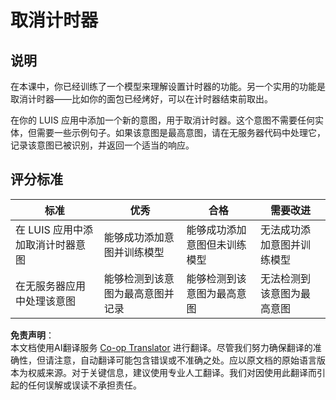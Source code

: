 <!--
CO_OP_TRANSLATOR_METADATA:
{
  "original_hash": "5a7262a0c48dfacdfe1ff91b20bf16fd",
  "translation_date": "2025-08-25T00:03:47+00:00",
  "source_file": "6-consumer/lessons/2-language-understanding/assignment.md",
  "language_code": "zh"
}
-->
# 取消计时器

## 说明

在本课中，你已经训练了一个模型来理解设置计时器的功能。另一个实用的功能是取消计时器——比如你的面包已经烤好，可以在计时器结束前取出。

在你的 LUIS 应用中添加一个新的意图，用于取消计时器。这个意图不需要任何实体，但需要一些示例句子。如果该意图是最高意图，请在无服务器代码中处理它，记录该意图已被识别，并返回一个适当的响应。

## 评分标准

| 标准 | 优秀 | 合格 | 需要改进 |
| -------- | --------- | -------- | ----------------- |
| 在 LUIS 应用中添加取消计时器意图 | 能够成功添加意图并训练模型 | 能够成功添加意图但未训练模型 | 无法成功添加意图并训练模型 |
| 在无服务器应用中处理该意图 | 能够检测到该意图为最高意图并记录 | 能够检测到该意图为最高意图 | 无法检测到该意图为最高意图 |

**免责声明**：  
本文档使用AI翻译服务 [Co-op Translator](https://github.com/Azure/co-op-translator) 进行翻译。尽管我们努力确保翻译的准确性，但请注意，自动翻译可能包含错误或不准确之处。应以原文档的原始语言版本为权威来源。对于关键信息，建议使用专业人工翻译。我们对因使用此翻译而引起的任何误解或误读不承担责任。